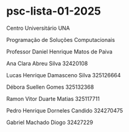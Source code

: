 # psc-lista-01-2025

Centro Universitário UNA 

Programação de Soluções Computacionais  

Professor Daniel Henrique Matos de Paiva

Ana Clara Abreu Silva 32420108

Lucas Henrique Damasceno Silva 325126664

Débora Suellen Gomes 325132368

Ramon Vitor Duarte Matias 325117711

Pedro Henrique Dorneles Candido 324270475

Gabriel Machado Diogo 32427229


